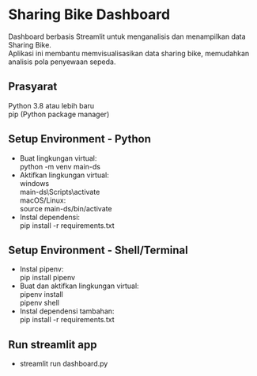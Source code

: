 # Sharing Bike Dashboard
Dashboard berbasis Streamlit untuk menganalisis dan menampilkan data Sharing Bike. <br>
Aplikasi ini membantu memvisualisasikan data sharing bike, memudahkan analisis pola penyewaan sepeda.

## Prasyarat
 Python 3.8 atau lebih baru <br>
 pip (Python package manager)

## Setup Environment - Python
- Buat lingkungan virtual:  <br>
  python -m venv main-ds
- Aktifkan lingkungan virtual: <br>
   windows <br>
    main-ds\Scripts\activate <br>
   macOS/Linux: <br>
   source main-ds/bin/activate  <br>
- Instal dependensi: <br>
   pip install -r requirements.txt

## Setup Environment - Shell/Terminal 
- Instal pipenv: <br>
   pip install pipenv <br>
- Buat dan aktifkan lingkungan virtual: <br>
   pipenv install <br>
   pipenv shell <br>
- Instal dependensi tambahan: <br>
   pip install -r requirements.txt 

## Run streamlit app
- streamlit run dashboard.py
